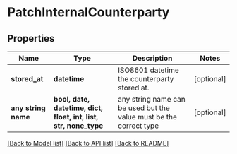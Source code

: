 # PatchInternalCounterparty


## Properties
Name | Type | Description | Notes
------------ | ------------- | ------------- | -------------
**stored_at** | **datetime** | ISO8601 datetime the counterparty stored at. | [optional] 
**any string name** | **bool, date, datetime, dict, float, int, list, str, none_type** | any string name can be used but the value must be the correct type | [optional]

[[Back to Model list]](../README.md#documentation-for-models) [[Back to API list]](../README.md#documentation-for-api-endpoints) [[Back to README]](../README.md)


